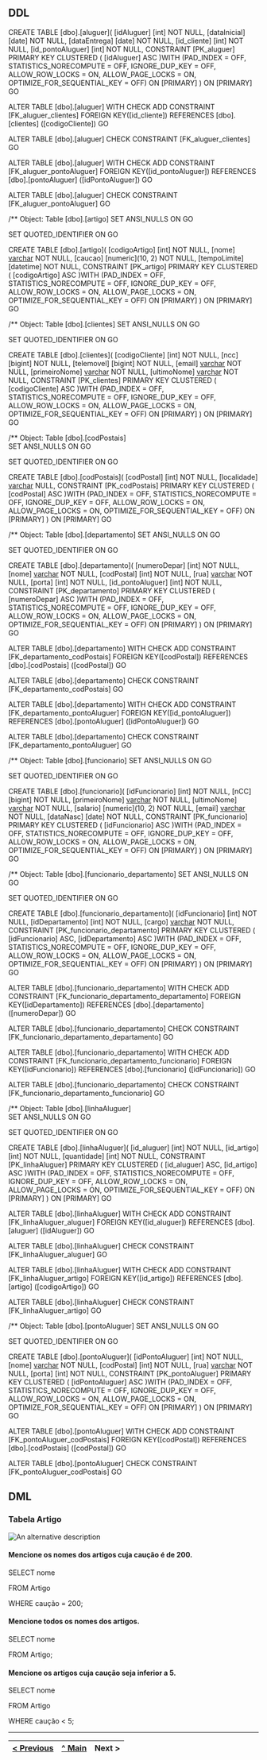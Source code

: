 ## DDL

CREATE TABLE [dbo].[aluguer](
    [idAluguer] [int] NOT NULL,
    [dataInicial] [date] NOT NULL,
    [dataEntrega] [date] NOT NULL,
    [id_cliente] [int] NOT NULL,
    [id_pontoAluguer] [int] NOT NULL,
 CONSTRAINT [PK_aluguer] PRIMARY KEY CLUSTERED 
(
    [idAluguer] ASC
)WITH (PAD_INDEX = OFF, STATISTICS_NORECOMPUTE = OFF, IGNORE_DUP_KEY = OFF, ALLOW_ROW_LOCKS = ON, ALLOW_PAGE_LOCKS = ON, OPTIMIZE_FOR_SEQUENTIAL_KEY = OFF) ON [PRIMARY]
) ON [PRIMARY]
GO

ALTER TABLE [dbo].[aluguer]  WITH CHECK ADD  CONSTRAINT [FK_aluguer_clientes] FOREIGN KEY([id_cliente])
REFERENCES [dbo].[clientes] ([codigoCliente])
GO

ALTER TABLE [dbo].[aluguer] CHECK CONSTRAINT [FK_aluguer_clientes]
GO

ALTER TABLE [dbo].[aluguer]  WITH CHECK ADD  CONSTRAINT [FK_aluguer_pontoAluguer] FOREIGN KEY([id_pontoAluguer])
REFERENCES [dbo].[pontoAluguer] ([idPontoAluguer])
GO

ALTER TABLE [dbo].[aluguer] CHECK CONSTRAINT [FK_aluguer_pontoAluguer]
GO

/** Object:  Table [dbo].[artigo]
SET ANSI_NULLS ON
GO

SET QUOTED_IDENTIFIER ON
GO

CREATE TABLE [dbo].[artigo](
    [codigoArtigo] [int] NOT NULL,
    [nome] [varchar](100) NOT NULL,
    [caucao] [numeric](10, 2) NOT NULL,
    [tempoLimite] [datetime] NOT NULL,
 CONSTRAINT [PK_artigo] PRIMARY KEY CLUSTERED 
(
    [codigoArtigo] ASC
)WITH (PAD_INDEX = OFF, STATISTICS_NORECOMPUTE = OFF, IGNORE_DUP_KEY = OFF, ALLOW_ROW_LOCKS = ON, ALLOW_PAGE_LOCKS = ON, OPTIMIZE_FOR_SEQUENTIAL_KEY = OFF) ON [PRIMARY]
) ON [PRIMARY]
GO

/** Object:  Table [dbo].[clientes]
SET ANSI_NULLS ON
GO

SET QUOTED_IDENTIFIER ON
GO

CREATE TABLE [dbo].[clientes](
    [codigoCliente] [int] NOT NULL,
    [ncc] [bigint] NOT NULL,
    [telemovel] [bigint] NOT NULL,
    [email] [varchar](100) NOT NULL,
    [primeiroNome] [varchar](50) NOT NULL,
    [ultimoNome] [varchar](50) NOT NULL,
 CONSTRAINT [PK_clientes] PRIMARY KEY CLUSTERED 
(
    [codigoCliente] ASC
)WITH (PAD_INDEX = OFF, STATISTICS_NORECOMPUTE = OFF, IGNORE_DUP_KEY = OFF, ALLOW_ROW_LOCKS = ON, ALLOW_PAGE_LOCKS = ON, OPTIMIZE_FOR_SEQUENTIAL_KEY = OFF) ON [PRIMARY]
) ON [PRIMARY]
GO

/** Object:  Table [dbo].[codPostais]  
SET ANSI_NULLS ON
GO

SET QUOTED_IDENTIFIER ON
GO

CREATE TABLE [dbo].[codPostais](
    [codPostal] [int] NOT NULL,
    [localidade] [varchar](100) NULL,
 CONSTRAINT [PK_codPostais] PRIMARY KEY CLUSTERED 
(
    [codPostal] ASC
)WITH (PAD_INDEX = OFF, STATISTICS_NORECOMPUTE = OFF, IGNORE_DUP_KEY = OFF, ALLOW_ROW_LOCKS = ON, ALLOW_PAGE_LOCKS = ON, OPTIMIZE_FOR_SEQUENTIAL_KEY = OFF) ON [PRIMARY]
) ON [PRIMARY]
GO

/** Object:  Table [dbo].[departamento]
SET ANSI_NULLS ON
GO

SET QUOTED_IDENTIFIER ON
GO

CREATE TABLE [dbo].[departamento](
    [numeroDepar] [int] NOT NULL,
    [nome] [varchar](100) NOT NULL,
    [codPostal] [int] NOT NULL,
    [rua] [varchar](100) NOT NULL,
    [porta] [int] NOT NULL,
    [id_pontoAluguer] [int] NOT NULL,
 CONSTRAINT [PK_departamento] PRIMARY KEY CLUSTERED 
(
    [numeroDepar] ASC
)WITH (PAD_INDEX = OFF, STATISTICS_NORECOMPUTE = OFF, IGNORE_DUP_KEY = OFF, ALLOW_ROW_LOCKS = ON, ALLOW_PAGE_LOCKS = ON, OPTIMIZE_FOR_SEQUENTIAL_KEY = OFF) ON [PRIMARY]
) ON [PRIMARY]
GO

ALTER TABLE [dbo].[departamento]  WITH CHECK ADD  CONSTRAINT [FK_departamento_codPostais] FOREIGN KEY([codPostal])
REFERENCES [dbo].[codPostais] ([codPostal])
GO

ALTER TABLE [dbo].[departamento] CHECK CONSTRAINT [FK_departamento_codPostais]
GO

ALTER TABLE [dbo].[departamento]  WITH CHECK ADD  CONSTRAINT [FK_departamento_pontoAluguer] FOREIGN KEY([id_pontoAluguer])
REFERENCES [dbo].[pontoAluguer] ([idPontoAluguer])
GO

ALTER TABLE [dbo].[departamento] CHECK CONSTRAINT [FK_departamento_pontoAluguer]
GO

/** Object:  Table [dbo].[funcionario] 
SET ANSI_NULLS ON
GO

SET QUOTED_IDENTIFIER ON
GO

CREATE TABLE [dbo].[funcionario](
    [idFuncionario] [int] NOT NULL,
    [nCC] [bigint] NOT NULL,
    [primeiroNome] [varchar](50) NOT NULL,
    [ultimoNome] [varchar](50) NOT NULL,
    [salario] [numeric](10, 2) NOT NULL,
    [email] [varchar](100) NOT NULL,
    [dataNasc] [date] NOT NULL,
 CONSTRAINT [PK_funcionario] PRIMARY KEY CLUSTERED 
(
    [idFuncionario] ASC
)WITH (PAD_INDEX = OFF, STATISTICS_NORECOMPUTE = OFF, IGNORE_DUP_KEY = OFF, ALLOW_ROW_LOCKS = ON, ALLOW_PAGE_LOCKS = ON, OPTIMIZE_FOR_SEQUENTIAL_KEY = OFF) ON [PRIMARY]
) ON [PRIMARY]
GO

/** Object:  Table [dbo].[funcionario_departamento]
SET ANSI_NULLS ON
GO

SET QUOTED_IDENTIFIER ON
GO

CREATE TABLE [dbo].[funcionario_departamento](
    [idFuncionario] [int] NOT NULL,
    [idDepartamento] [int] NOT NULL,
    [cargo] [varchar](100) NOT NULL,
 CONSTRAINT [PK_funcionario_departamento] PRIMARY KEY CLUSTERED 
(
    [idFuncionario] ASC,
    [idDepartamento] ASC
)WITH (PAD_INDEX = OFF, STATISTICS_NORECOMPUTE = OFF, IGNORE_DUP_KEY = OFF, ALLOW_ROW_LOCKS = ON, ALLOW_PAGE_LOCKS = ON, OPTIMIZE_FOR_SEQUENTIAL_KEY = OFF) ON [PRIMARY]
) ON [PRIMARY]
GO

ALTER TABLE [dbo].[funcionario_departamento]  WITH CHECK ADD  CONSTRAINT [FK_funcionario_departamento_departamento] FOREIGN KEY([idDepartamento])
REFERENCES [dbo].[departamento] ([numeroDepar])
GO

ALTER TABLE [dbo].[funcionario_departamento] CHECK CONSTRAINT [FK_funcionario_departamento_departamento]
GO

ALTER TABLE [dbo].[funcionario_departamento]  WITH CHECK ADD  CONSTRAINT [FK_funcionario_departamento_funcionario] FOREIGN KEY([idFuncionario])
REFERENCES [dbo].[funcionario] ([idFuncionario])
GO

ALTER TABLE [dbo].[funcionario_departamento] CHECK CONSTRAINT [FK_funcionario_departamento_funcionario]
GO

/** Object:  Table [dbo].[linhaAluguer]  
SET ANSI_NULLS ON
GO

SET QUOTED_IDENTIFIER ON
GO

CREATE TABLE [dbo].[linhaAluguer](
    [id_aluguer] [int] NOT NULL,
    [id_artigo] [int] NOT NULL,
    [quantidade] [int] NOT NULL,
 CONSTRAINT [PK_linhaAluguer] PRIMARY KEY CLUSTERED 
(
    [id_aluguer] ASC,
    [id_artigo] ASC
)WITH (PAD_INDEX = OFF, STATISTICS_NORECOMPUTE = OFF, IGNORE_DUP_KEY = OFF, ALLOW_ROW_LOCKS = ON, ALLOW_PAGE_LOCKS = ON, OPTIMIZE_FOR_SEQUENTIAL_KEY = OFF) ON [PRIMARY]
) ON [PRIMARY]
GO

ALTER TABLE [dbo].[linhaAluguer]  WITH CHECK ADD  CONSTRAINT [FK_linhaAluguer_aluguer] FOREIGN KEY([id_aluguer])
REFERENCES [dbo].[aluguer] ([idAluguer])
GO

ALTER TABLE [dbo].[linhaAluguer] CHECK CONSTRAINT [FK_linhaAluguer_aluguer]
GO

ALTER TABLE [dbo].[linhaAluguer]  WITH CHECK ADD  CONSTRAINT [FK_linhaAluguer_artigo] FOREIGN KEY([id_artigo])
REFERENCES [dbo].[artigo] ([codigoArtigo])
GO

ALTER TABLE [dbo].[linhaAluguer] CHECK CONSTRAINT [FK_linhaAluguer_artigo]
GO

/** Object:  Table [dbo].[pontoAluguer]
SET ANSI_NULLS ON
GO

SET QUOTED_IDENTIFIER ON
GO

CREATE TABLE [dbo].[pontoAluguer](
    [idPontoAluguer] [int] NOT NULL,
    [nome] [varchar](100) NOT NULL,
    [codPostal] [int] NOT NULL,
    [rua] [varchar](100) NOT NULL,
    [porta] [int] NOT NULL,
 CONSTRAINT [PK_pontoAluguer] PRIMARY KEY CLUSTERED 
(
    [idPontoAluguer] ASC
)WITH (PAD_INDEX = OFF, STATISTICS_NORECOMPUTE = OFF, IGNORE_DUP_KEY = OFF, ALLOW_ROW_LOCKS = ON, ALLOW_PAGE_LOCKS = ON, OPTIMIZE_FOR_SEQUENTIAL_KEY = OFF) ON [PRIMARY]
) ON [PRIMARY]
GO

ALTER TABLE [dbo].[pontoAluguer]  WITH CHECK ADD  CONSTRAINT [FK_pontoAluguer_codPostais] FOREIGN KEY([codPostal])
REFERENCES [dbo].[codPostais] ([codPostal])
GO

ALTER TABLE [dbo].[pontoAluguer] CHECK CONSTRAINT [FK_pontoAluguer_codPostais]
GO


## DML

### Tabela Artigo

![An alternative description](images/TabelaArtigos.jpg)


#### Mencione os nomes dos artigos cuja caução é de 200.

SELECT nome

FROM Artigo

WHERE caução = 200;

#### Mencione todos os nomes dos artigos.

SELECT nome

FROM Artigo;

#### Mencione os artigos cuja caução seja inferior a 5.

SELECT nome

FROM Artigo

WHERE caução < 5;


---
[< Previous](rebd04.md) | [^ Main](https://github.com/tcm-sibd-g07/SIBD07/) | Next >
:--- | :---: | ---: 
  
